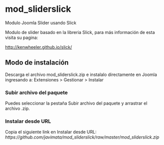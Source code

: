 # mod_sliderslick
Modulo Joomla Slider usando Slick

Modulo de slider basado en la libreria Slick, para más información de esta visita su pagina: 

http://kenwheeler.github.io/slick/

## Modo de instalación
Descarga el archivo mod_sliderslick.zip e instalalo directamente en Joomla ingresando a: Extensiones > Gestionar > Instalar

### Subir archivo del paquete
Puedes seleccionar la pestaña Subir archivo del paquete y arrastrar el archivo .zip.

### Instalar desde URL
Copia el siguiente link en Instalar desde URL:
*https://<i></i>github.com/javimata/mod_sliderslick/raw/master/mod_sliderslick.zip*
